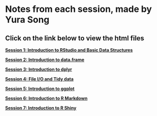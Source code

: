Notes from each session, made by Yura Song
==========================================

Click on the link below to view the html files
-----------------------------------------------

[**Session 1: Introduction to RStudio and Basic Data Structures**](https://htmlpreview.github.io/?https://github.com/sumeetpalsingh/R_course/blob/master/Notebook/1st%20-%2002April2020/1st.nb.html)

[**Session 2:  Introduction to data.frame**](https://htmlpreview.github.io/?https://github.com/sumeetpalsingh/R_course/blob/master/Notebook/2nd%20-%2006April2020/2nd.nb.html)

[**Session 3: Introduction to dplyr**](https://htmlpreview.github.io/?https://github.com/sumeetpalsingh/R_course/blob/master/Notebook/3rd%20-%2009April2020/3rd.nb.html)

[**Session 4: File I/O and Tidy data**](https://htmlpreview.github.io/?https://github.com/sumeetpalsingh/R_course/blob/master/Notebook/4th%20-%2013April2020/4th.nb.html)

[**Session 5: Introduction to ggplot**](https://htmlpreview.github.io/?https://github.com/sumeetpalsingh/R_course/blob/master/Notebook/5th%20-%2015April2020/5th.nb.html)

[**Session 6: Introduction to R Markdown**](https://htmlpreview.github.io/?https://github.com/sumeetpalsingh/R_course/blob/master/Notebook/6th%20-%2020April2020/6th.nb.html)

[**Session 7: Introduction to R Shiny**](https://htmlpreview.github.io/?https://github.com/sumeetpalsingh/R_course/blob/master/Notebook/7th%20-%2023April2020/7th.nb.html)
